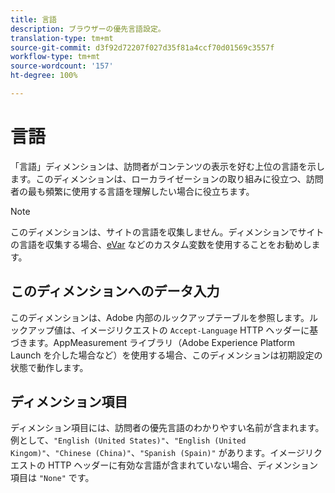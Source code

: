 ```yaml
---
title: 言語
description: ブラウザーの優先言語設定。
translation-type: tm+mt
source-git-commit: d3f92d72207f027d35f81a4ccf70d01569c3557f
workflow-type: tm+mt
source-wordcount: '157'
ht-degree: 100%

---
```



# 言語

「言語」ディメンションは、訪問者がコンテンツの表示を好む上位の言語を示します。このディメンションは、ローカライゼーションの取り組みに役立つ、訪問者の最も頻繁に使用する言語を理解したい場合に役立ちます。

>[!NOTE]
>
>このディメンションは、サイトの言語を収集しません。ディメンションでサイトの言語を収集する場合、[eVar](evar.md) などのカスタム変数を使用することをお勧めします。

## このディメンションへのデータ入力

このディメンションは、Adobe 内部のルックアップテーブルを参照します。ルックアップ値は、イメージリクエストの `Accept-Language` HTTP ヘッダーに基づきます。AppMeasurement ライブラリ（Adobe Experience Platform Launch を介した場合など）を使用する場合、このディメンションは初期設定の状態で動作します。

## ディメンション項目

ディメンション項目には、訪問者の優先言語のわかりやすい名前が含まれます。例として、`"English (United States)"`、`"English (United Kingom)"`、`"Chinese (China)"`、`"Spanish (Spain)"` があります。イメージリクエストの HTTP ヘッダーに有効な言語が含まれていない場合、ディメンション項目は `"None"` です。
